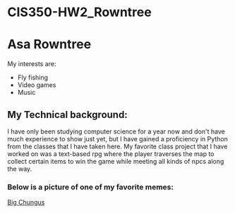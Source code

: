 # CIS350-HW2_Rowntree

# Asa Rowntree
My interests are:
- Fly fishing
- Video games
- Music
## My Technical background:
I have only been studying computer science for a year now and don't have much experience to show just yet, but I have gained a proficiency in Python from the classes that I have taken here.
My favorite class project that I have worked on was a text-based rpg where the player traverses the map to collect certain items to win the game while meeting all kinds of npcs along the way.
### Below is a picture of one of my favorite memes:
[Big Chungus](https://www.pinterest.com/pin/55450639149174265/)